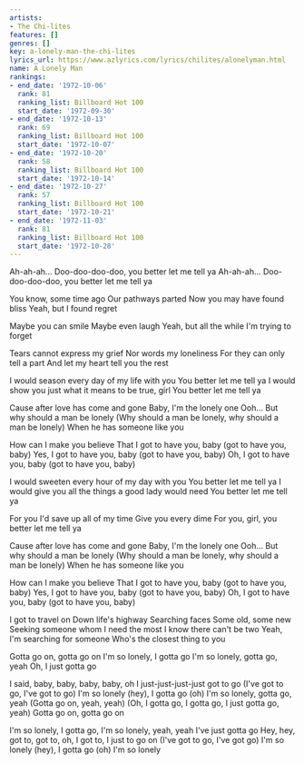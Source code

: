 ```yaml
---
artists:
- The Chi-lites
features: []
genres: []
key: a-lonely-man-the-chi-lites
lyrics_url: https://www.azlyrics.com/lyrics/chilites/alonelyman.html
name: A Lonely Man
rankings:
- end_date: '1972-10-06'
  rank: 81
  ranking_list: Billboard Hot 100
  start_date: '1972-09-30'
- end_date: '1972-10-13'
  rank: 69
  ranking_list: Billboard Hot 100
  start_date: '1972-10-07'
- end_date: '1972-10-20'
  rank: 58
  ranking_list: Billboard Hot 100
  start_date: '1972-10-14'
- end_date: '1972-10-27'
  rank: 57
  ranking_list: Billboard Hot 100
  start_date: '1972-10-21'
- end_date: '1972-11-03'
  rank: 81
  ranking_list: Billboard Hot 100
  start_date: '1972-10-28'
---
```


Ah-ah-ah...
Doo-doo-doo-doo, you better let me tell ya
Ah-ah-ah...
Doo-doo-doo-doo, you better let me tell ya

You know, some time ago
Our pathways parted
Now you may have found bliss
Yeah, but I found regret

Maybe you can smile
Maybe even laugh
Yeah, but all the while
I'm trying to forget

Tears cannot express my grief
Nor words my loneliness
For they can only tell a part
And let my heart tell you the rest

I would season every day of my life with you
You better let me tell ya
I would show you just what it means to be true, girl
You better let me tell ya

Cause after love has come and gone
Baby, I'm the lonely one
Ooh...
But why should a man be lonely
(Why should a man be lonely, why should a man be lonely)
When he has someone like you

How can I make you believe
That I got to have you, baby (got to have you, baby)
Yes, I got to have you, baby (got to have you, baby)
Oh, I got to have you, baby (got to have you, baby)

I would sweeten every hour of my day with you
You better let me tell ya
I would give you all the things a good lady would need
You better let me tell ya

For you I'd save up all of my time
Give you every dime
For you, girl, you better let me tell ya

Cause after love has come and gone
Baby, I'm the lonely one
Ooh...
But why should a man be lonely
(Why should a man be lonely, why should a man be lonely)
When he has someone like you

How can I make you believe
That I got to have you, baby (got to have you, baby)
Yes, I got to have you, baby (got to have you, baby)
Oh, I got to have you, baby (got to have you, baby)

I got to travel on
Down life's highway
Searching faces
Some old, some new
Seeking someone whom I need the most
I know there can't be two
Yeah, I'm searching for someone
Who's the closest thing to you

Gotta go on, gotta go on
I'm so lonely, I gotta go
I'm so lonely, gotta go, yeah
Oh, I just gotta go

I said, baby, baby, baby, baby, oh
I just-just-just-just got to go (I've got to go, I've got to go)
I'm so lonely (hey), I gotta go (oh)
I'm so lonely, gotta go, yeah
(Gotta go on, yeah, yeah)
(Oh, I gotta go, I gotta go, I just gotta go, yeah)
Gotta go on, gotta go on

I'm so lonely, I gotta go, I'm so lonely, yeah, yeah
I've just gotta go
Hey, hey, got to, got to, oh, I got to, I just to go on
(I've got to go, I've got go)
I'm so lonely (hey), I gotta go (oh)
I'm so lonely



